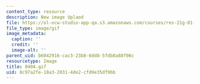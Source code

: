 ```yaml
---
content_type: resource
description: New image Uplaod
file: https://ol-ocw-studio-app-qa.s3.amazonaws.com/courses/res-21g-01-kana-spring-2010/8c97a2fe18a320314de2cfd9e35df9bb_0404.gif
file_type: image/gif
image_metadata:
  caption: ''
  credit: ''
  image-alt: ''
parent_uid: b6042916-cac3-23b8-6dd8-5fdb8a88f06c
resourcetype: Image
title: 0404.gif
uid: 8c97a2fe-18a3-2031-4de2-cfd9e35df9bb
---
```

